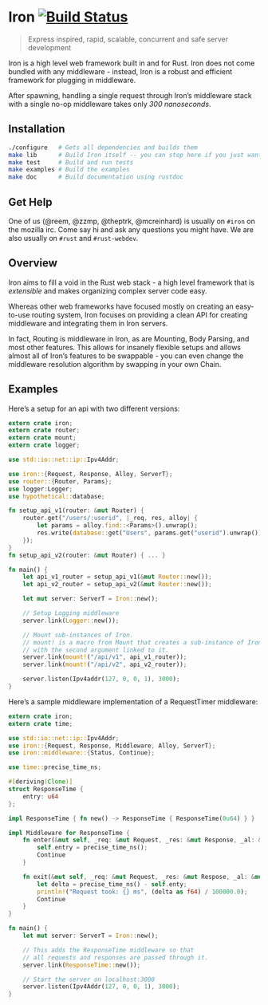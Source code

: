 Iron [![Build Status](https://secure.travis-ci.org/iron/iron.png?branch=master)](https://travis-ci.org/iron/iron)
====

> Express inspired, rapid, scalable, concurrent and safe server development

Iron is a high level web framework built in and for Rust.
Iron does not come bundled with any middleware - instead,
Iron is a robust and efficient framework for plugging in middleware.

After spawning, handling a single request through Iron’s middleware stack
with a single no-op middleware takes only _300 nanoseconds_.

## Installation

```bash
./configure   # Gets all dependencies and builds them
make lib      # Build Iron itself -- you can stop here if you just want the library
make test     # Build and run tests
make examples # Build the examples
make doc      # Build documentation using rustdoc
```

## Get Help

One of us (@reem, @zzmp, @theptrk, @mcreinhard) is usually on `#iron` on the
mozilla irc. Come say hi and ask any questions you might have. We are also
usually on `#rust` and `#rust-webdev`.

## Overview

Iron aims to fill a void in the Rust web stack - a high level framework that is
*extensible* and makes organizing complex server code easy.

Whereas other web frameworks have focused mostly on creating an easy-to-use
routing system, Iron focuses on providing a clean API for creating
middleware and integrating them in Iron servers.

In fact, Routing is middleware in Iron, as are Mounting, Body Parsing, and most
other features. This allows for insanely flexible setups and allows almost all
of Iron’s features to be swappable - you can even change the middleware
resolution algorithm by swapping in your own Chain.

## Examples

Here’s a setup for an api with two different versions:

```rust
extern crate iron;
extern crate router;
extern crate mount;
extern crate logger;

use std::io::net::ip::Ipv4Addr;

use iron::{Request, Response, Alloy, ServerT};
use router::{Router, Params};
use logger:Logger;
use hypothetical::database;

fn setup_api_v1(router: &mut Router) {
    router.get("/users/:userid", |_req, res, alloy| {
        let params = alloy.find::<Params>().unwrap();
        res.write(database::get("Users", params.get("userid").unwrap()).as_bytes());
    });
}
fn setup_api_v2(router: &mut Router) { ... }

fn main() {
    let api_v1_router = setup_api_v1(&mut Router::new());
    let api_v2_router = setup_api_v2(&mut Router::new());

    let mut server: ServerT = Iron::new();

    // Setup Logging middleware
    server.link(Logger::new());

    // Mount sub-instances of Iron.
    // mount! is a macro from Mount that creates a sub-instance of Iron
    // with the second argument linked to it.
    server.link(mount!("/api/v1", api_v1_router));
    server.link(mount!("/api/v2", api_v2_router));

    server.listen(Ipv4addr(127, 0, 0, 1), 3000);
}

```

Here’s a sample middleware implementation of a RequestTimer middleware:

```rust
extern crate iron;
extern crate time;

use std::io::net::ip::Ipv4Addr;
use iron::{Request, Response, Middleware, Alloy, ServerT};
use iron::middleware::{Status, Continue};

use time::precise_time_ns;

#[deriving(Clone)]
struct ResponseTime {
    entry: u64
};

impl ResponseTime { fn new() -> ResponseTime { ResponseTime(0u64) } }

impl Middleware for ResponseTime {
    fn enter(&mut self, _req: &mut Request, _res: &mut Response, _al: &mut Alloy) -> Status {
        self.entry = precise_time_ns();
        Continue
    }

    fn exit(&mut self, _req: &mut Request, _res: &mut Respose, _al: &mut Alloy) -> Status {
        let delta = precise_time_ns() - self.enty;
        println!("Request took: {} ms", (delta as f64) / 100000.0);
        Continue
    }
}

fn main() {
    let mut server: ServerT = Iron::new();

    // This adds the ResponseTime middleware so that
    // all requests and responses are passed through it.
    server.link(ResponseTime::new());

    // Start the server on localhost:3000
    server.listen(Ipv4Addr(127, 0, 0, 1), 3000);
}
```

